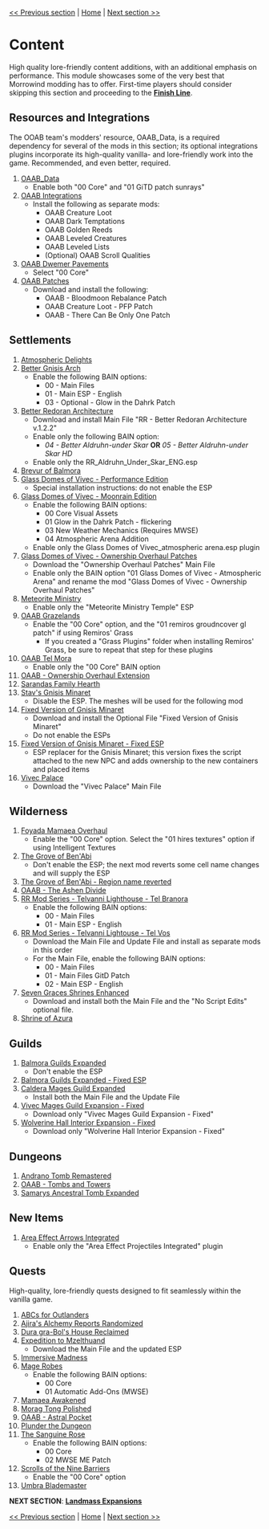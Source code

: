 [<< Previous section](https://github.com/doublemoulinet/Morrowind-Modular-Mod-Guide/blob/master/GAMEPLAY.md)
 | [Home](https://github.com/doublemoulinet/Morrowind-Modular-Mod-Guide) | [Next section >>](https://github.com/doublemoulinet/Morrowind-Modular-Mod-Guide/blob/master/OPTIONAL.md)


# Content
High quality lore-friendly content additions, with an additional emphasis on performance. This module showcases some of the very best that Morrowind modding has to offer. First-time players should consider skipping this section and proceeding to the [**Finish Line**](https://github.com/doublemoulinet/Morrowind-Modular-Mod-Guide/blob/master/FINISHLINE.md).

## Resources and Integrations
The OOAB team's modders' resource, OAAB_Data, is a required dependency for several of the mods in this section; its optional integrations plugins incorporate its high-quality vanilla- and lore-friendly work into the game. Recommended, and even better, required.
1. [OAAB_Data](https://www.nexusmods.com/morrowind/mods/49042)
	- Enable both "00 Core" and "01 GiTD patch sunrays"
1. [OAAB Integrations](https://www.nexusmods.com/morrowind/mods/49045)
	- Install the following as separate mods:
		- OAAB Creature Loot 
		- OAAB Dark Temptations
		- OAAB Golden Reeds
		- OAAB Leveled Creatures
		- OAAB Leveled Lists
		- (Optional) OAAB Scroll Qualities
1. [OAAB Dwemer Pavements](https://www.nexusmods.com/morrowind/mods/50237)
	- Select "00 Core"
1. [OAAB Patches](https://www.nexusmods.com/morrowind/mods/49471?)
	- Download and install the following:
		- OAAB - Bloodmoon Rebalance Patch
		- OAAB Creature Loot - PFP Patch
		- OAAB - There Can Be Only One Patch

## Settlements
1. [Atmospheric Delights](https://www.nexusmods.com/morrowind/mods/47472?)
1. [Better Gnisis Arch](https://www.nexusmods.com/morrowind/mods/46224?)
	- Enable the following BAIN options:
		- 00 - Main Files
		- 01 - Main ESP - English
		- 03 - Optional - Glow in the Dahrk Patch
1. [Better Redoran Architecture](https://www.nexusmods.com/morrowind/mods/43266?)
	- Download and install Main File "RR - Better Redoran Architecture v.1.2.2"
	- Enable only the following BAIN option:
		- *04 - Better Aldruhn-under Skar* **OR** *05 - Better Aldruhn-under Skar HD*
	- Enable only the RR_Aldruhn_Under_Skar_ENG.esp
1. [Brevur of Balmora](https://www.nexusmods.com/morrowind/mods/47557?)
1. [Glass Domes of Vivec - Performance Edition](https://www.nexusmods.com/morrowind/mods/48935)
	- Special installation instructions: do not enable the ESP
1. [Glass Domes of Vivec - Moonrain Edition](https://www.nexusmods.com/morrowind/mods/48946)
	- Enable the following BAIN options:
		- 00 Core Visual Assets
		- 01 Glow in the Dahrk Patch - flickering
		- 03 New Weather Mechanics (Requires MWSE)
		- 04 Atmospheric Arena Addition
	- Enable only the Glass Domes of Vivec_atmospheric arena.esp plugin
1. [Glass Domes of Vivec - Ownership Overhaul Patches](https://www.nexusmods.com/morrowind/mods/49232)
	- Download the "Ownership Overhaul Patches" Main File
	- Enable only the BAIN option "01 Glass Domes of Vivec - Atmospheric Arena" and rename the mod "Glass Domes of Vivec - Ownership Overhaul Patches"
1. [Meteorite Ministry](https://www.nexusmods.com/morrowind/mods/45506?)
	- Enable only the "Meteorite Ministry Temple" ESP
1. [OAAB Grazelands](https://www.nexusmods.com/morrowind/mods/49075)
	- Enable the "00 Core" option, and the "01 remiros groudncover gl patch" if using Remiros' Grass 
		- If you created a "Grass Plugins" folder when installing Remiros' Grass, be sure to repeat that step for these plugins
1. [OAAB Tel Mora](https://www.nexusmods.com/morrowind/mods/46177?)
	- Enable only the "00 Core" BAIN option
1. [OAAB - Ownership Overhaul Extension](https://www.nexusmods.com/morrowind/mods/49471?)
1. [Sarandas Family Hearth](https://www.nexusmods.com/morrowind/mods/48056?)
1. [Stav's Gnisis Minaret](https://www.nexusmods.com/morrowind/mods/43237?)
	- Disable the ESP. The meshes will be used for the following mod
1. [Fixed Version of Gnisis Minaret](https://www.nexusmods.com/morrowind/mods/46184?)
	- Download and install the Optional File "Fixed Version of Gnisis Minaret"
	- Do not enable the ESPs
1. [Fixed Version of Gnisis Minaret - Fixed ESP](https://mega.nz/file/O14DRBjQ#VoipDGkDyy319TPofTxe5z6GCysaLoOwcPwXsK2U1_E)
	- ESP replacer for the Gnisis Minaret; this version fixes the script attached to the new NPC and adds ownership to the new containers and placed items
1. [Vivec Palace](https://www.nexusmods.com/morrowind/mods/49103)
	- Download the "Vivec Palace" Main File

## Wilderness
1. [Foyada Mamaea Overhaul](https://www.nexusmods.com/morrowind/mods/46424?)
	- Enable the "00 Core" option. Select the "01 hires textures" option if using Intelligent Textures	
1. [The Grove of Ben'Abi](https://www.nexusmods.com/morrowind/mods/46137?)
	- Don't enable the ESP; the next mod reverts some cell name changes and will supply the ESP
1. [The Grove of Ben'Abi - Region name reverted](https://mega.nz/file/Gl4TQBrR#YqRPilupBPUwneqR0lOs70IvXuBQ5xwbAw_bdGjpG74)
1. [OAAB - The Ashen Divide](https://www.nexusmods.com/morrowind/mods/49047)
1. [RR Mod Series - Telvanni Lighthouse - Tel Branora](https://www.nexusmods.com/morrowind/mods/42664?)
	- Enable the following BAIN options:
		- 00 - Main Files
		- 01 - Main ESP - English
1. [RR Mod Series - Telvanni Lightouse - Tel Vos](https://www.nexusmods.com/morrowind/mods/42744?)
	- Download the Main File and Update File and install as separate mods in this order
	- For the Main File, enable the following BAIN options:
		- 00 - Main Files
		- 01 - Main Files GitD Patch
		- 02 - Main ESP - English
1. [Seven Graces Shrines Enhanced](https://www.nexusmods.com/morrowind/mods/46417?)
	- Download and install both the Main File and the "No Script Edits" optional file.
1. [Shrine of Azura](https://www.nexusmods.com/morrowind/mods/48278?)

## Guilds
1. [Balmora Guilds Expanded](https://www.nexusmods.com/morrowind/mods/46859?)
	- Don't enable the ESP
1. [Balmora Guilds Expanded - Fixed ESP](https://www.nexusmods.com/morrowind/mods/47700?)
1. [Caldera Mages Guild Expanded](https://www.nexusmods.com/morrowind/mods/45750?)
	- Install both the Main File and the Update File
1. [Vivec Mages Guild Expansion - Fixed](https://www.nexusmods.com/morrowind/mods/47700?)
	- Download only "Vivec Mages Guild Expansion - Fixed"
1. [Wolverine Hall Interior Expansion - Fixed](https://www.nexusmods.com/morrowind/mods/47700?)
	- Download only "Wolverine Hall Interior Expansion - Fixed"

## Dungeons
1. [Andrano Tomb Remastered](https://www.nexusmods.com/morrowind/mods/44672?)
1. [OAAB - Tombs and Towers](https://www.nexusmods.com/morrowind/mods/49131)
1. [Samarys Ancestral Tomb Expanded](https://www.nexusmods.com/morrowind/mods/45612?)

## New Items
1. [Area Effect Arrows Integrated](https://www.nexusmods.com/morrowind/mods/47745)
	- Enable only the "Area Effect Projectiles Integrated" plugin

## Quests
High-quality, lore-friendly quests designed to fit seamlessly within the vanilla game.
1. [ABCs for Outlanders](https://www.nexusmods.com/morrowind/mods/46692?)
1. [Ajira's Alchemy Reports Randomized](https://www.nexusmods.com/morrowind/mods/47550?)
1. [Dura gra-Bol's House Reclaimed](https://www.nexusmods.com/morrowind/mods/46772?)
1. [Expedition to Mzelthuand](https://www.nexusmods.com/morrowind/mods/45229?)
	- Download the Main File and the updated ESP
1. [Immersive Madness](https://www.nexusmods.com/morrowind/mods/44983?)
1. [Mage Robes](https://www.nexusmods.com/morrowind/mods/45739?)
	- Enable the following BAIN options:
		- 00 Core
		- 01 Automatic Add-Ons (MWSE)
1. [Mamaea Awakened](https://www.nexusmods.com/morrowind/mods/46096?)
1. [Morag Tong Polished](https://www.nexusmods.com/morrowind/mods/47041?)
1. [OAAB - Astral Pocket](https://www.nexusmods.com/morrowind/mods/49077)
1. [Plunder the Dungeon](https://www.nexusmods.com/morrowind/mods/46977?)
1. [The Sanguine Rose](https://www.nexusmods.com/morrowind/mods/46214?)
	- Enable the following BAIN options: 
		- 00 Core
		- 02 MWSE ME Patch
1. [Scrolls of the Nine Barriers](https://www.nexusmods.com/morrowind/mods/45831?)
	- Enable the "00 Core" option
1. [Umbra Blademaster](https://www.nexusmods.com/morrowind/mods/43275?)


**NEXT SECTION**:
[**Landmass Expansions**](https://github.com/doublemoulinet/Morrowind-Modular-Mod-Guide/blob/master/OPTIONAL.md)

[<< Previous section](https://github.com/doublemoulinet/Morrowind-Modular-Mod-Guide/blob/master/GAMEPLAY.md)
 | [Home](https://github.com/doublemoulinet/Morrowind-Modular-Mod-Guide) | [Next section >>](https://github.com/doublemoulinet/Morrowind-Modular-Mod-Guide/blob/master/OPTIONAL.md)